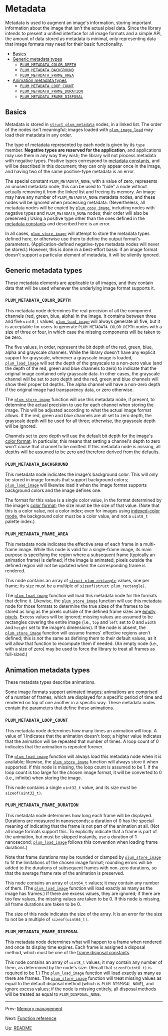 # Metadata

Metadata is used to augment an image's information, storing important information about the image that isn't the
actual pixel data.
Since the library intends to present a unified interface for all image formats and a simple API, the amount of data
stored as metadata is minimal, only representing data that image formats may need for their basic functionality.

- [Basics](#basics)
- [Generic metadata types](#generic-metadata-types)
    - [`PLUM_METADATA_COLOR_DEPTH`](#plum_metadata_color_depth)
    - [`PLUM_METADATA_BACKGROUND`](#plum_metadata_background)
    - [`PLUM_METADATA_FRAME_AREA`](#plum_metadata_frame_area)
- [Animation metadata types](#animation-metadata-types)
    - [`PLUM_METADATA_LOOP_COUNT`](#plum_metadata_loop_count)
    - [`PLUM_METADATA_FRAME_DURATION`](#plum_metadata_frame_duration)
    - [`PLUM_METADATA_FRAME_DISPOSAL`](#plum_metadata_frame_disposal)

## Basics

Metadata is stored in [`struct plum_metadata`][struct] nodes, in a linked list.
The order of the nodes isn't meaningful; images loaded with [`plum_image_load`][load] may load their metadata in any
order.

The type of metadata represented by each node is given by its `type` member.
**Negative types are reserved for the application**, and applications may use them in any way they wish; the library
will not process metadata with negative types.
Positive types correspond to [metadata constants][constants], and will be described in this document; they can only
appear once in the image, and having two of the same positive-type metadata is an error.

The special constant `PLUM_METADATA_NONE`, with a value of zero, represents an unused metadata node; this can be used
to "hide" a node without actually removing it from the linked list and freeing its memory.
An image may have any number of `PLUM_METADATA_NONE` metadata nodes, and these nodes will be ignored when processing
metadata.
(Nevertheless, all metadata nodes will be copied by [`plum_copy_image`][copy], including nodes with negative types and
`PLUM_METADATA_NONE` nodes; their order will also be preserved.)
Using a positive type other than the ones defined in the [metadata constants][constants] and described here is an
error.

In all cases, [`plum_store_image`][store] will attempt to store the metadata types defined here, or otherwise use them
to define the output format's parameters.
(Application-defined negative-type metadata nodes will never be stored.)
However, this is done in a best-effort basis: if an image format doesn't support a particular element of metadata, it
will be silently ignored.

## Generic metadata types

These metadata elements are applicable to all images, and they contain data that will be used whenever the underlying
image format supports it.

### `PLUM_METADATA_COLOR_DEPTH`

This metadata node determines the real precision of all the component channels (red, green, blue, alpha) in the image.
It contains between three and five `uint8_t` values; [`plum_load_image`][load] will always generate all five, but
it is acceptable for users to generate `PLUM_METADATA_COLOR_DEPTH` nodes with a size of three or four, in which case
the missing components will be taken to be zero.

The five values, in order, represent the bit depth of the red, green, blue, alpha and grayscale channels.
While the library doesn't have any explicit support for grayscale, whenever a grayscale image is loaded,
[`plum_load_image`][load] will set the depth of the grayscale to a non-zero value (and the depth of the red, green and
blue channels to zero) to indicate that the original image contained only grayscale data.
In other cases, the grayscale channel will be set to zero depth and the red, green and blue channels will show their
proper bit depths.
The alpha channel will have a non-zero depth if the original image had transparency data, or zero otherwise.

The [`plum_store_image`][store] function will use this metadata node, if present, to determine the actual precision to
use for each channel when storing the image.
This will be adjusted according to what the actual image format allows.
If the red, green and blue channels are all set to zero depth, the grayscale depth will be used for all three;
otherwise, the grayscale depth will be ignored.

Channels set to zero depth will use the default bit depth for the image's [color format][formats].
In particular, this means that setting a channel's depth to zero won't cause that channel to be omitted.
If this metadata node is missing, all depths will be assumed to be zero and therefore derived from the defaults.

### `PLUM_METADATA_BACKGROUND`

This metadata node indicates the image's background color.
This will only be stored in image formats that support background colors; [`plum_load_image`][load] will likewise load
it when the image format supports background colors and the image defines one.

The format for this value is a single color value, in the format determined by the image's [color format][formats];
the size must be the size of that value.
(Note that this is a color value, not a color index; even for images using [indexed-color mode][indexed], the
background color must be a color value, and not a `uint8_t` palette index.)

### `PLUM_METADATA_FRAME_AREA`

This metadata node indicates the effective area of each frame in a multi-frame image.
While this node is valid for a single-frame image, its main purpose is specifying the region where a subsequent frame
(typically an animation frame) is defined; if the image is animated, pixels outside the defined region will not be
updated when the corresponding frame is rendered.

This node contains an array of [`struct plum_rectangle`][rectangle] values, one per frame; its size must be a multiple
of `sizeof(struct plum_rectangle)`.

The [`plum_load_image`][load] function will load this metadata node for the formats that define it. Likewise, the
[`plum_store_image`][store] function will use this metadata node for those formats to determine the true sizes of the
frames to be stored as long as the pixels outside of the defined frame sizes are [empty pixels][format-definitions].
Excess values will be ignored; missing values are assumed to be rectangles covering the entire image (i.e., `top` and
`left` set to 0 and `width` and `height` set to the image's dimensions).
If the node is absent, the [`plum_store_image`][store] function will assume frames' effective regions aren't defined;
this is _not_ the same as defining them to their default values, as it will allow that function to recompute them if
needed.
(An empty node (i.e., with a size of zero) may be used to force the library to treat all frames as full-sized.)

## Animation metadata types

These metadata types describe animations.

Some image formats support animated images; animations are comprised of a number of frames, which are displayed for a
specific period of time and rendered on top of one another in a specific way.
These metadata nodes contain the parameters that define those animations.

### `PLUM_METADATA_LOOP_COUNT`

This metadata node determines how many times an animation will loop.
A value of 1 indicates that the animation doesn't loop; a higher value indicates that the animation will be repeated
that number of times.
A loop count of 0 indicates that the animation is repeated forever.

The [`plum_load_image`][load] function will always load this metadata node when it is available; likewise, the
[`plum_store_image`][store] function will always store it when supported.
If this node is missing, the loop count is assumed to be 1.
If the loop count is too large for the chosen image format, it will be converted to 0 (i.e., infinite) when storing
the image.

This node contains a single `uint32_t` value, and its size must be `sizeof(uint32_t)`.

### `PLUM_METADATA_FRAME_DURATION`

This metadata node determines how long each frame will be displayed.
Durations are measured in nanoseconds; a duration of 0 has the special meaning of indicating that the frame is not
part of the animation at all.
(Not all image formats support this.
To explicitly indicate that a frame is part of the animation, but must be skipped instantly, use a duration of 1
nanosecond; [`plum_load_image`][load] follows this convention when loading frame durations.)

Note that frame durations may be rounded or clamped by [`plum_store_image`][store] to fit the limitations of the
chosen image format; rounding errors will be added to the durations of subsequent frames with non-zero durations, so
that the average frame rate of the animation is preserved.

This node contains an array of `uint64_t` values; it may contain any number of them.
(The [`plum_load_image`][load] function will load exactly as many as the image has frames.)
If there are excess values, they are ignored; if there are too few values, the missing values are taken to be 0.
If this node is missing, all frame durations are taken to be 0.

The size of this node indicates the size of the array.
It is an error for the size to not be a multiple of `sizeof(uint64_t)`.

### `PLUM_METADATA_FRAME_DISPOSAL`

This metadata node determines what will happen to a frame when rendered and once its display time expires.
Each frame is assigned a disposal method, which must be one of the [frame disposal constants][disposal-constants].

This node contains an array of `uint8_t` values; it may contain any number of them, as determined by the node's size.
(Recall that `sizeof(uint8_t)` is required to be 1.)
The [`plum_load_image`][load] function will load exactly as many as there are frames.
The [`plum_store_image`][store] function will treat missing values as equal to the default disposal method (which is
`PLUM_DISPOSAL_NONE`), and ignore excess values; if the node is missing entirely, all disposal methods will be treated
as equal to `PLUM_DISPOSAL_NONE`.

* * *

Prev: [Memory management](memory.md)

Next: [Function reference](functions.md)

Up: [README](README.md)

[constants]: constants.md#metadata-node-types
[copy]: functions.md#plum_copy_image
[disposal-constants]: constants.md#frame-disposal-methods
[format-definitions]: formats.md#definitions
[formats]: colors.md
[indexed]: colors.md#indexed-color-mode
[load]: functions.md#plum_load_image
[rectangle]: structs.md#plum_rectangle
[store]: functions.md#plum_store_image
[struct]: structs.md#plum_metadata
